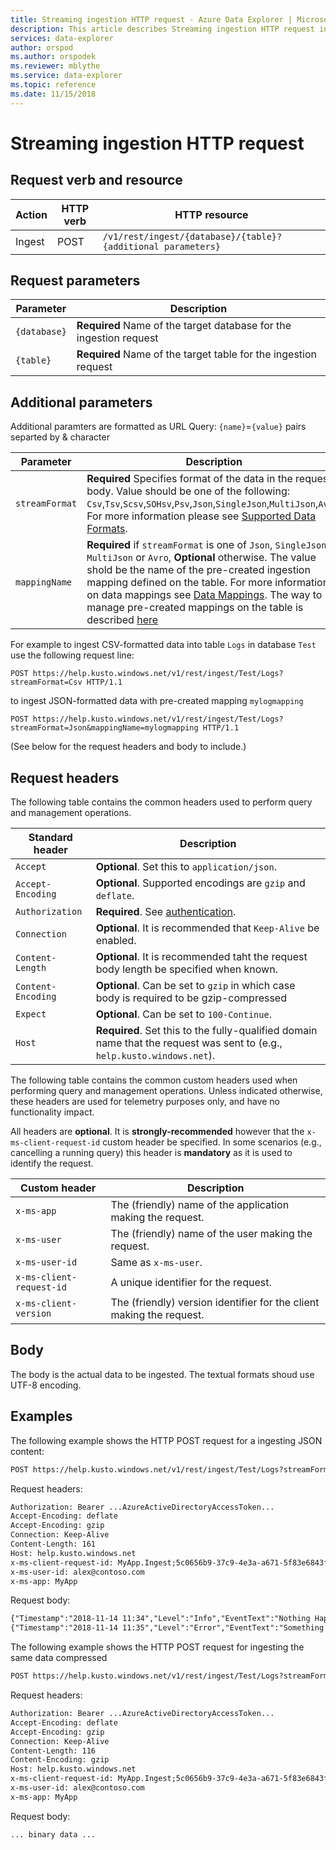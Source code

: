 ```yaml
---
title: Streaming ingestion HTTP request - Azure Data Explorer | Microsoft Docs
description: This article describes Streaming ingestion HTTP request in Azure Data Explorer.
services: data-explorer
author: orspod
ms.author: orspodek
ms.reviewer: mblythe
ms.service: data-explorer
ms.topic: reference
ms.date: 11/15/2018
---
```

# Streaming ingestion HTTP request

## Request verb and resource

|Action    |HTTP verb|HTTP resource                                               |
|----------|---------|------------------------------------------------------------|
|Ingest    |POST     |`/v1/rest/ingest/{database}/{table}?{additional parameters}`|

## Request parameters

| Parameter    |  Description                                                                                                |
|--------------|-------------------------------------------------------------------------------------------------------------|
| `{database}` | **Required** Name of the target database for the ingestion request                                          |
| `{table}`    | **Required** Name of the target table for the ingestion request                                             |

## Additional parameters
Additional paramters are formatted as URL Query: `{name}`=`{value}` pairs separted by & character


| Parameter    |  Description                                                                                                |
|--------------|-------------------------------------------------------------------------------------------------------------|
|`streamFormat`| **Required** Specifies format of the data in the request body. Value should be one of the following: `Csv`,`Tsv`,`Scsv`,`SOHsv`,`Psv`,`Json`,`SingleJson`,`MultiJson`,`Avro`. For more information please see [Supported Data Formats](../../management/data-ingestion/index.md#supported-data-formats).|
|`mappingName` | **Required** if `streamFormat` is one of `Json`, `SingleJson`, `MultiJson` or `Avro`, **Optional** otherwise. The value shold be the name of the pre-created ingestion mapping defined on the table. For more information on data mappings see [Data Mappings](../../management/mappings.md). The way to manage pre-created mappings on the table is described [here](../../management/tables.md#create-ingestion-mapping) |
              

For example to ingest CSV-formatted data into table `Logs` in database `Test`
use the following request line:

```
POST https://help.kusto.windows.net/v1/rest/ingest/Test/Logs?streamFormat=Csv HTTP/1.1
```

to ingest JSON-formatted data with pre-created mapping `mylogmapping`

```
POST https://help.kusto.windows.net/v1/rest/ingest/Test/Logs?streamFormat=Json&mappingName=mylogmapping HTTP/1.1
```


(See below for the request headers and body to include.)

## Request headers

The following table contains the common headers used to perform query and management
operations.

|Standard header  |Description                                                                                                              |
|------------------|------------------------------------------------------------------------------------------------------------------------|
|`Accept`          |**Optional**. Set this to `application/json`.                                                                           |
|`Accept-Encoding` |**Optional**. Supported encodings are `gzip` and `deflate`.                                                             |
|`Authorization`   |**Required**. See [authentication](./authentication.md).                                                                |
|`Connection`      |**Optional**. It is recommended that `Keep-Alive` be enabled.                                                           |
|`Content-Length`  |**Optional**. It is recommended taht the request body length be specified when known.                                   |
|`Content-Encoding`|**Optional**. Can be set to `gzip` in which case body is required to be gzip-compressed                                 |
|`Expect`          |**Optional**. Can be set to `100-Continue`.                                                                             |
|`Host`            |**Required**. Set this to the fully-qualified domain name that the request was sent to (e.g., `help.kusto.windows.net`).|

The following table contains the common custom headers used when performing query
and management operations. Unless indicated otherwise, these headers are used
for telemetry purposes only, and have no functionality impact.

All headers are **optional**. It is **strongly-recommended** however that the
`x-ms-client-request-id` custom header be specified. In some scenarios (e.g.,
cancelling a running query) this header is **mandatory** as it is used to identify
the request.


|Custom header           |Description                                                                                               |
|------------------------|----------------------------------------------------------------------------------------------------------|
|`x-ms-app`              |The (friendly) name of the application making the request.                                                |
|`x-ms-user`             |The (friendly) name of the user making the request.                                                       |
|`x-ms-user-id`          |Same as `x-ms-user`.                                                                                      |
|`x-ms-client-request-id`|A unique identifier for the request.                                                                      |
|`x-ms-client-version`   |The (friendly) version identifier for the client making the request.                                      |

## Body

The body is the actual data to be ingested. The textual formats shoud use UTF-8 encoding.

## Examples

The following example shows the HTTP POST request for a ingesting JSON content:

```txt
POST https://help.kusto.windows.net/v1/rest/ingest/Test/Logs?streamFormat=Json&mappingName=mylogmapping HTTP/1.1
```

Request headers:

```txt
Authorization: Bearer ...AzureActiveDirectoryAccessToken...
Accept-Encoding: deflate
Accept-Encoding: gzip
Connection: Keep-Alive
Content-Length: 161
Host: help.kusto.windows.net
x-ms-client-request-id: MyApp.Ingest;5c0656b9-37c9-4e3a-a671-5f83e6843fce
x-ms-user-id: alex@contoso.com
x-ms-app: MyApp
```

Request body:

```txt
{"Timestamp":"2018-11-14 11:34","Level":"Info","EventText":"Nothing Happened"}
{"Timestamp":"2018-11-14 11:35","Level":"Error","EventText":"Something Happened"}
```

The following example shows the HTTP POST request for ingesting the same data compressed

```txt
POST https://help.kusto.windows.net/v1/rest/ingest/Test/Logs?streamFormat=Json&mappingName=mylogmapping HTTP/1.1
```

Request headers:

```txt
Authorization: Bearer ...AzureActiveDirectoryAccessToken...
Accept-Encoding: deflate
Accept-Encoding: gzip
Connection: Keep-Alive
Content-Length: 116
Content-Encoding: gzip
Host: help.kusto.windows.net
x-ms-client-request-id: MyApp.Ingest;5c0656b9-37c9-4e3a-a671-5f83e6843fce
x-ms-user-id: alex@contoso.com
x-ms-app: MyApp
```

Request body:

```
... binary data ...
```